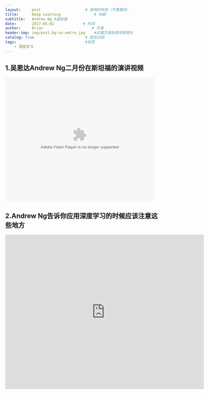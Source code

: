 ```yaml
---
layout:     post                    # 使用的布局（不需要改）
title:      Deep Learning               # 标题 
subtitle:   Andrew Ng #副标题
date:       2017-05-02             # 时间
author:     Brian                      # 作者
header-img: img/post-bg-os-metro.jpg    #这篇文章标题背景图片
catalog: true                       # 是否归档
tags:                               #标签
    - 深度学习
---
```

## 1.吴恩达Andrew Ng二月份在斯坦福的演讲视频
<embed src="https://imgcache.qq.com/tencentvideo_v1/playerv3/TPout.swf?max_age=86400&v=20161117&vid=f0386ekq9x4&auto=0" allowFullScreen="true" quality="high" width="480" height="400" align="middle" allowScriptAccess="always" type="application/x-shockwave-flash">

## 2.Andrew Ng告诉你应用深度学习的时候应该注意这些地方 
<iframe frameborder="0" width="640" height="498" src="https://v.qq.com/iframe/player.html?vid=n033315h0c9&tiny=0&auto=0" allowfullscreen></iframe>



